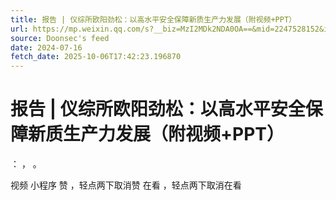 ```yaml
---
title: 报告 | 仪综所欧阳劲松：以高水平安全保障新质生产力发展（附视频+PPT）
url: https://mp.weixin.qq.com/s?__biz=MzI2MDk2NDA0OA==&mid=2247528152&idx=1&sn=908273e7195a6ed4f45ca923602ef309
source: Doonsec's feed
date: 2024-07-16
fetch_date: 2025-10-06T17:42:23.196870
---
```


# 报告 | 仪综所欧阳劲松：以高水平安全保障新质生产力发展（附视频+PPT）

：
，
。

视频
小程序
赞
，轻点两下取消赞
在看
，轻点两下取消在看